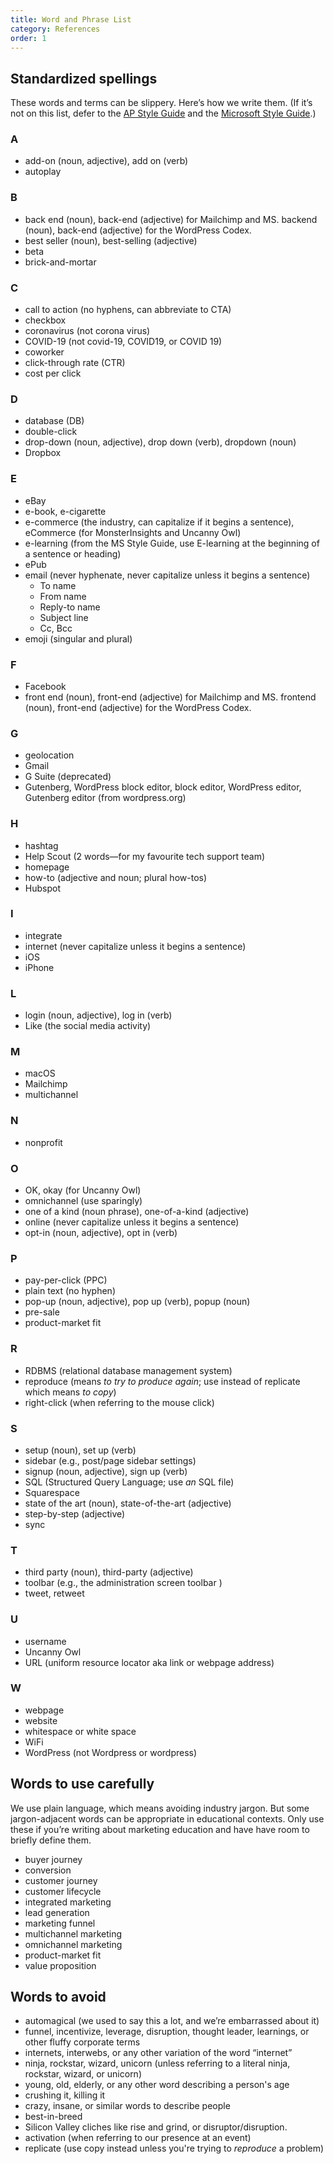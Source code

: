 ```yaml
---
title: Word and Phrase List
category: References
order: 1
---
```

## Standardized spellings

These words and terms can be slippery. Here’s how we write them. (If it’s not on this list, defer to the [AP Style Guide](https://www.apstylebook.com/) and the [Microsoft Style Guide](https://docs.microsoft.com/en-us/style-guide/welcome/).)

### A 
- add-on (noun, adjective), add on (verb)
- autoplay

### B
- back end (noun), back-end (adjective) for Mailchimp and MS. backend (noun), back-end (adjective) for the WordPress Codex.
- best seller (noun), best-selling (adjective)
- beta
- brick-and-mortar 

### C
- call to action (no hyphens, can abbreviate to CTA)
- checkbox
- coronavirus (not corona virus)
- COVID-19 (not covid-19, COVID19, or COVID 19)
- coworker
- click-through rate (CTR)
- cost per click

### D
- database (DB)
- double-click
- drop-down (noun, adjective), drop down (verb), dropdown (noun)
- Dropbox

### E
- eBay
- e-book, e-cigarette
- <a id="e-commerce" name="e-commerce"></a>e-commerce (the industry, can capitalize if it begins a sentence), eCommerce (for MonsterInsights and Uncanny Owl)
- e-learning (from the MS Style Guide, use E-learning at the beginning of a sentence or heading)
- ePub
- email (never hyphenate, never capitalize unless it begins a sentence)
  - To name
  - From name
  - Reply-to name
  - Subject line
  - Cc, Bcc
- emoji (singular and plural)

### F
- Facebook
- front end (noun), front-end (adjective) for Mailchimp and MS. frontend (noun), front-end (adjective) for the WordPress Codex.

### G

- geolocation
- Gmail
- G Suite (deprecated)
- Gutenberg, WordPress block editor, block editor, WordPress editor, Gutenberg editor (from wordpress.org)

### H
- hashtag
- Help Scout (2 words—for my favourite tech support team)
- homepage
- how-to (adjective and noun; plural how-tos)
- Hubspot

### I
- integrate
- internet (never capitalize unless it begins a sentence)
- iOS
- iPhone

### L
- login (noun, adjective), log in (verb)
- Like (the social media activity)

### M
- macOS
- Mailchimp
- multichannel

### N
- nonprofit

### O
- OK, okay (for Uncanny Owl)
- omnichannel (use sparingly)
- one of a kind (noun phrase), one-of-a-kind (adjective)
- online (never capitalize unless it begins a sentence)
- opt-in (noun, adjective), opt in (verb)

### P
- pay-per-click (PPC)
- plain text (no hyphen)
- <a id="pop-up"></a>pop-up (noun, adjective), pop up (verb), popup (noun)
- pre-sale
- product-market fit

### R
- RDBMS (relational database management system)
- reproduce (means _to try to produce again_; use instead of replicate which means _to copy_)
- right-click (when referring to the mouse click)

### S
- setup (noun), set up (verb)
- sidebar (e.g., post/page sidebar settings)
- signup (noun, adjective), sign up (verb)
- SQL (Structured Query Language; use _an_ SQL file)
- Squarespace
- state of the art (noun), state-of-the-art (adjective)
- step-by-step (adjective)
- sync

### T
- third party (noun), third-party (adjective) 
- toolbar (e.g., the administration screen toolbar )
- tweet, retweet

### U
- username
- Uncanny Owl
- URL (uniform resource locator aka link or webpage address)

### W
- webpage
- website
- whitespace or white space
- WiFi
- WordPress (not Wordpress or wordpress)

## Words to use carefully
We use plain language, which means avoiding industry jargon. But some jargon-adjacent words can be appropriate in educational contexts. Only use these if you’re writing about marketing education and have have room to briefly define them.

- buyer journey
- conversion
- customer journey
- customer lifecycle
- integrated marketing
- lead generation
- marketing funnel
- multichannel marketing
- omnichannel marketing
- product-market fit
- value proposition

## Words to avoid

- automagical (we used to say this a lot, and we’re embarrassed about it)
- funnel, incentivize, leverage, disruption, thought leader, learnings, or other fluffy corporate terms
- internets, interwebs, or any other variation of the word “internet”
- ninja, rockstar, wizard, unicorn (unless referring to a literal ninja, rockstar, wizard, or unicorn)
- young, old, elderly, or any other word describing a person's age
- crushing it, killing it
- crazy, insane, or similar words to describe people
- best-in-breed
- Silicon Valley cliches like rise and grind, or disruptor/disruption.
- activation (when referring to our presence at an event)
- replicate (use copy instead unless you're trying to _reproduce_ a problem)
